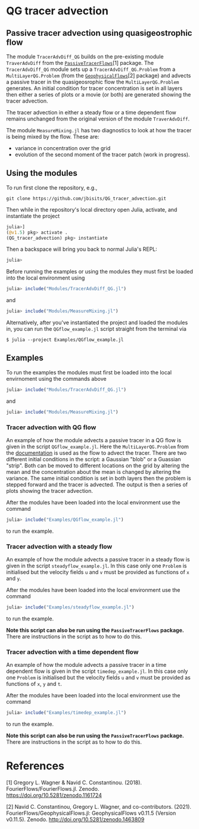 # QG tracer advection

## Passive tracer advection using quasigeostrophic flow

The module `TracerAdvDiff_QG` builds on the pre-existing module `TraverAdvDiff` from the [`PassiveTracerFlows`](https://fourierflows.github.io/PassiveTracerFlowsDocumentation/v0.1.0/)[1] package.
The `TracerAdvDiff_QG` module sets up a `TracerAdvDiff_QG.Problem` from a `MultiLayerQG.Problem` (from the [`GeophysicalFlows`](https://fourierflows.github.io/GeophysicalFlowsDocumentation/stable/)[2] package) and advects a passive tracer in the quasigeosrophic flow the `MultiLayerQG.Problem` generates.
An initial condition for tracer concentration is set in all layers then either a series of plots or a movie (or both) are generated showing the tracer advection.

The tracer advection in either a steady flow or a time dependent flow remains unchanged from the original version of the module `TraverAdvDiff`.

The module `MeasureMixing.jl` has two diagnostics to look at how the tracer is being mixed by the flow.
These are:
* variance in concentration over the grid
* evolution of the second moment of the tracer patch (work in progress).


## Using the modules

To run first clone the repository, e.g.,

```
git clone https://github.com/jbisits/QG_tracer_advection.git
```

Then while in the repository's local directory open Julia, activate, and instantiate the project

```julia
julia>]
(@v1.5) pkg> activate .
(QG_tracer_advection) pkg> instantiate
```

Then a backspace will bring you back to normal Julia's REPL:
```julia
julia>
```

Before running the examples or using the modules they must first be loaded into the local environment using 
```julia
julia> include("Modules/TracerAdvDiff_QG.jl")
```
and
```julia
julia> include("Modules/MeasureMixing.jl")
```

Alternatively, after you've instantiated the project and loaded the modules in, you can run the `QGflow_example.jl` script straight from the terminal via

```
$ julia --project Examples/QGflow_example.jl
```

## Examples

To run the examples the modules must first be loaded into the local envirnoment using the commands above
```julia
julia> include("Modules/TracerAdvDiff_QG.jl")
```
and
```julia
julia> include("Modules/MeasureMixing.jl")
```
### Tracer advection with QG flow 
An example of how the module advects a passive tracer in a QG flow is given in the script `QGflow_example.jl`. 
Here the `MultiLayerQG.Problem` from the [documentation](https://fourierflows.github.io/GeophysicalFlowsDocumentation/stable/generated/multilayerqg_2layer/) is used as the flow to advect the tracer.
There are two different initial conditions in the script: a Gaussian "blob" or a Guassian "strip".
Both can be moved to different locations on the grid by altering the mean and the concentration about the mean is changed by altering the variance.
The same initial condition is set in both layers then the problem is stepped forward and the tracer is advected.
The output is then a series of plots showing the tracer advection.

After the modules have been loaded into the local environment use the command
```julia
julia> include("Examples/QGflow_example.jl")
```
to run the example.

### Tracer advection with a steady flow
An example of how the module advects a passive tracer in a steady flow is given in the script `steadyflow_example.jl`.
In this case only one `Problem` is initialised but the velocity fields `u` and `v` must be provided as functions of `x` and `y`.

After the modules have been loaded into the local environment use the command
```julia
julia> include("Examples/steadyflow_example.jl")
```
to run the example.

**Note this script can also be run using the `PassiveTracerFlows` package.**
There are instructions in the script as to how to do this.

### Tracer advection with a time dependent flow
An example of how the module advects a passive tracer in a time dependent flow is given in the script `timedep_example.jl`.
In this case only one `Problem` is initialised but the velocity fields `u` and `v` must be provided as functions of `x`, `y` and `t`.

After the modules have been loaded into the local environment use the command
```julia
julia> include("Examples/timedep_example.jl")
```
to run the example.

**Note this script can also be run using the `PassiveTracerFlows` package.**
There are instructions in the script as to how to do this.

# References
[1] Gregory L. Wagner & Navid C. Constantinou. (2018). FourierFlows/FourierFlows.jl. Zenodo. https://doi.org/10.5281/zenodo.1161724

[2] Navid C. Constantinou, Gregory L. Wagner, and co-contributors. (2021). FourierFlows/GeophysicalFlows.jl: GeophysicalFlows v0.11.5 (Version v0.11.5). Zenodo. http://doi.org/10.5281/zenodo.1463809
